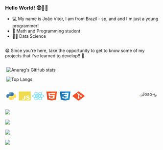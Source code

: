 ### Hello World! 😎✌🏻
- 💻 My name is João Vitor, I am from Brazil - sp, and and I'm just a young programmer!
- 💬 Math and Programming student
- 🧑‍💻 Data Science
##
😁 Since you're here, take the opportunity to get to know some of my projects that I've learned to develop!! 🥳
##
<div>
<p>

 <img> ![Anurag's GitHub stats](https://github-readme-stats.vercel.app/api?username=joaovsimplicio&count_private=true&show_icons=true&theme=tokyonight)</img>

<img> ![Top Langs](https://github-readme-stats.vercel.app/api/top-langs/?username=joaovsimplicio&layout=compact&theme=tokyonight)</img>
</p>
</div>

<div style="display: inline_block"><br>
  <img align="center" alt="Joao-Python" height="30" width="40" src="https://raw.githubusercontent.com/devicons/devicon/master/icons/python/python-original.svg">
  <img align="center" alt="Joao-Js" height="30" width="40" src="https://raw.githubusercontent.com/devicons/devicon/master/icons/javascript/javascript-plain.svg">
  <img align="center" alt="Joao-React" height="30" width="40" src="https://raw.githubusercontent.com/devicons/devicon/master/icons/react/react-original.svg">
  <img align="center" alt="Joao-HTML" height="30" width="40" src="https://raw.githubusercontent.com/devicons/devicon/master/icons/html5/html5-original.svg">
  <img align="center" alt="Joao-CSS" height="30" width="40" src="https://raw.githubusercontent.com/devicons/devicon/master/icons/css3/css3-original.svg">
  <img align="center" alt="Joao-CSS" height="30" width="40" src="https://raw.githubusercontent.com/devicons/devicon/master/icons/git/git-original.svg">

  
  
  <img align="right" alt="Joao-gif" height="150" style="border-radius:50px;" src="https://media2.giphy.com/media/v1.Y2lkPTc5MGI3NjExZTM5NDc2NGExZjE2OWQ2MzA1MTAwNzFlMDY5NzU0ZTFkY2VjZTU5YyZjdD1n/qgQUggAC3Pfv687qPC/giphy.gif">
  
</div>

##

   <a href="https://www.linkedin.com/in/joão-vitor-valerio-simplicio-b4919a270/" target="_blank"><img src="https://img.shields.io/badge/-LinkedIn-%230077B5?style=for-the-badge&logo=linkedin&logoColor=white" target="_blank"></a>
 
  <a href="mailto:joaovitorvs0309@gmail.com" target="_blank"><img src="https://img.shields.io/badge/Gmail-D14836?style=for-the-badge&logo=gmail&logoColor=white" target="_blank"></a>
 
 <a href="https://web.whatsapp.com/send?phone=5516992821613" target="_blank"><img src="https://img.shields.io/badge/WhatsApp-25D366?style=for-the-badge&logo=whatsapp&logoColor=white" target="_blank"></a>
 
  <a href="https://www.instagram.com/joaov_vs" target="_blank"><img src="https://img.shields.io/badge/-Instagram-%23E4405F?style=for-the-badge&logo=instagram&logoColor=white" target="_blank"></a>
     
